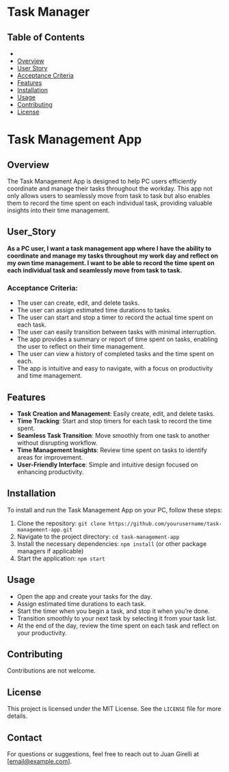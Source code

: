 # Task Manager

## Table of Contents
- 
- [Overview](#Overview)
- [User Story](#User_Story)
- [Acceptance Criteria](Acceptance-Criteria)
- [Features](Features)
- [Installation](#installation)
- [Usage](#usage)
- [Contributing](#contributing)
- [License](#license)

# Task Management App

## Overview

The Task Management App is designed to help PC users efficiently coordinate and manage their tasks throughout the workday. This app not only allows users to seamlessly move from task to task but also enables them to record the time spent on each individual task, providing valuable insights into their time management.

## User_Story

**As a PC user, I want a task management app where I have the ability to coordinate and manage my tasks throughout my work day and reflect on my own time management. I want to be able to record the time spent on each individual task and seamlessly move from task to task.**

### Acceptance Criteria:

- The user can create, edit, and delete tasks.
- The user can assign estimated time durations to tasks.
- The user can start and stop a timer to record the actual time spent on each task.
- The user can easily transition between tasks with minimal interruption.
- The app provides a summary or report of time spent on tasks, enabling the user to reflect on their time management.
- The user can view a history of completed tasks and the time spent on each.
- The app is intuitive and easy to navigate, with a focus on productivity and time management.

## Features

- **Task Creation and Management**: Easily create, edit, and delete tasks.
- **Time Tracking**: Start and stop timers for each task to record the time spent.
- **Seamless Task Transition**: Move smoothly from one task to another without disrupting workflow.
- **Time Management Insights**: Review time spent on tasks to identify areas for improvement.
- **User-Friendly Interface**: Simple and intuitive design focused on enhancing productivity.

## Installation

To install and run the Task Management App on your PC, follow these steps:
1. Clone the repository: `git clone https://github.com/yourusername/task-management-app.git`
2. Navigate to the project directory: `cd task-management-app`
3. Install the necessary dependencies: `npm install` (or other package managers if applicable)
4. Start the application: `npm start`

## Usage

- Open the app and create your tasks for the day.
- Assign estimated time durations to each task.
- Start the timer when you begin a task, and stop it when you’re done.
- Transition smoothly to your next task by selecting it from your task list.
- At the end of the day, review the time spent on each task and reflect on your productivity.

## Contributing

Contributions are not welcome.

## License

This project is licensed under the MIT License. See the `LICENSE` file for more details.

## Contact
For questions or suggestions, feel free to reach out to Juan Girelli at [email@example.com].